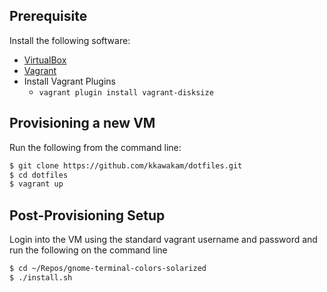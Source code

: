 ## Prerequisite
Install the following software:
* [VirtualBox](https://www.virtualbox.org/wiki/Downloads)
* [Vagrant](https://www.vagrantup.com/downloads.html)
* Install Vagrant Plugins
  * ```vagrant plugin install vagrant-disksize```

## Provisioning a new VM
Run the following from the command line:

```zsh
$ git clone https://github.com/kkawakam/dotfiles.git
$ cd dotfiles
$ vagrant up
```

## Post-Provisioning Setup
Login into the VM using the standard vagrant username and password and run the following on the command line

```zsh
$ cd ~/Repos/gnome-terminal-colors-solarized
$ ./install.sh
```
